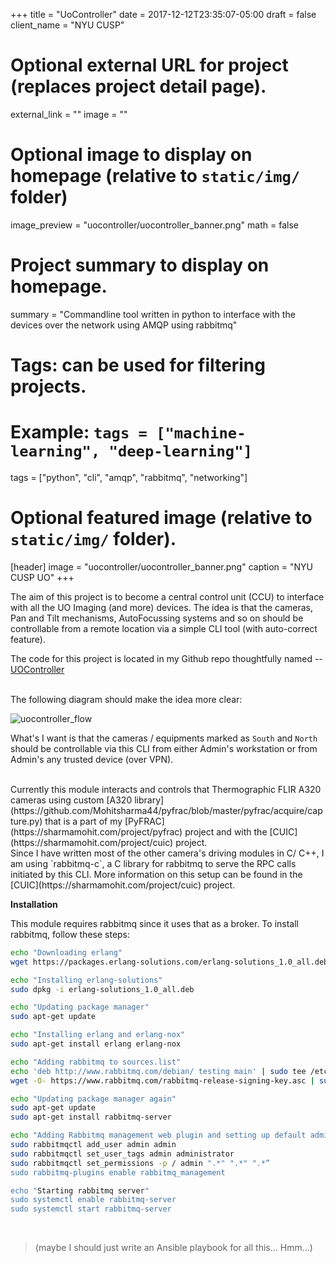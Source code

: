 +++
title = "UoController"
date = 2017-12-12T23:35:07-05:00
draft = false
client_name = "NYU CUSP"
# Optional external URL for project (replaces project detail page).
external_link = ""
image = ""
# Optional image to display on homepage (relative to `static/img/` folder)
image_preview = "uocontroller/uocontroller_banner.png"
math = false
# Project summary to display on homepage.
summary = "Commandline tool written in python to interface with the devices over the network using AMQP using rabbitmq"
# Tags: can be used for filtering projects.
# Example: `tags = ["machine-learning", "deep-learning"]`
tags = ["python", "cli", "amqp", "rabbitmq", "networking"]

# Optional featured image (relative to `static/img/` folder).
[header]
image = "uocontroller/uocontroller_banner.png"
caption = "NYU CUSP UO"
+++

The aim of this project is to become a central control unit (CCU) to interface
with all the UO Imaging (and more) devices. The idea is that the cameras,
Pan and Tilt mechanisms, AutoFocussing systems and so on should
be controllable from a remote location via a simple CLI tool (with
auto-correct feature).

The code for this project is located in my Github repo thoughtfully named --
[UOController](https://github.com/Mohitsharma44/UOController)

<br/>
The following diagram should make the idea more clear:

![uocontroller_flow](https://sharmamohit.com/img/uocontroller/uocontroller_flow.png)

What's I want is that the cameras / equipments marked as `South` and `North`
should be controllable via this CLI from either Admin's workstation or from
Admin's any trusted device (over VPN).

<br/>
Currently this module interacts and controls that Thermographic FLIR A320 cameras
using custom [A320 library](https://github.com/Mohitsharma44/pyfrac/blob/master/pyfrac/acquire/capture.py)
that is a part of my [PyFRAC](https://sharmamohit.com/project/pyfrac) project
and with the [CUIC](https://sharmamohit.com/project/cuic) project.

<br/>
Since I have written most of the other camera's driving modules in C/ C++, I am using
`rabbitmq-c`, a C library for rabbitmq to serve the RPC calls initiated by this CLI.
More information on this setup can be found in the [CUIC](https://sharmamohit.com/project/cuic)
project.

**Installation**

This module requires rabbitmq since it uses that as a broker. To install rabbitmq,
follow these steps:

``` bash
echo "Downloading erlang"
wget https://packages.erlang-solutions.com/erlang-solutions_1.0_all.deb

echo "Installing erlang-solutions"
sudo dpkg -i erlang-solutions_1.0_all.deb

echo "Updating package manager"
sudo apt-get update

echo "Installing erlang and erlang-nox"
sudo apt-get install erlang erlang-nox

echo "Adding rabbitmq to sources.list"
echo 'deb http://www.rabbitmq.com/debian/ testing main' | sudo tee /etc/apt/sources.list.d/rabbitmq.list
wget -O- https://www.rabbitmq.com/rabbitmq-release-signing-key.asc | sudo apt-key add -

echo "Updating package manager again"
sudo apt-get update
sudo apt-get install rabbitmq-server

echo "Adding Rabbitmq management web plugin and setting up default admin:admin user"
sudo rabbitmqctl add_user admin admin
sudo rabbitmqctl set_user_tags admin administrator
sudo rabbitmqctl set_permissions -p / admin ".*" ".*" ".*”
sudo rabbitmq-plugins enable rabbitmq_management

echo "Starting rabbitmq server"
sudo systemctl enable rabbitmq-server
sudo systemctl start rabbitmq-server
```
<br/>

> (maybe I should just write an Ansible playbook for all this... Hmm...)
